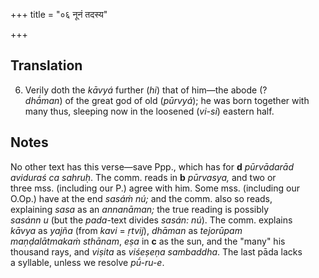 +++
title = "०६ नूनं तदस्य"

+++
## Translation
6. Verily doth the *kāvyá* further (*hi*) that of him—the abode (?  
*dhā́man*) of the great god of old (*pūrvyá*); he was born together with  
many thus, sleeping now in the loosened (*vi-si*) eastern half.

## Notes
No other text has this verse—save Ppp., which has for **d** *pūrvādarād  
aviduraś ca sahruḥ*. The comm. reads in **b** *pūrvasya,* and two or  
three mss. (including our P.) agree with him. Some mss. (including our  
O.Op.) have at the end *sasáṁ nú;* and the comm. also so reads,  
explaining *sasa* as an *annanāman;* the true reading is possibly  
*sasánn u* (but the *pada*-text divides *sasán: nú*). The comm. explains  
*kāvya* as *yajña* (from *kavi* = *ṛtvij*), *dhāman* as *tejorūpam  
maṇḍalātmakaṁ sthānam*, *eṣa* in **c** as the sun, and the "many" his  
thousand rays, and *viṣita* as *viśeṣeṇa sambaddha*. The last pāda lacks  
a syllable, unless we resolve *pū́-ru-e*.
